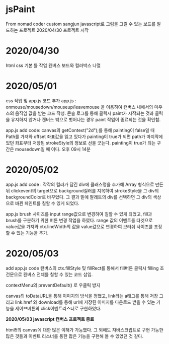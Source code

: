 # jsPaint
From nomad coder custom sangjun
javascript로 그림을 그릴 수 있는 보드를 빌드하는 프로젝트
2020/04/30 프로젝트 시작

# 2020/04/30
html css 기본 틀 작업 캔버스 보드와 컬러박스 나열

# 2020/05/01
css 작업 및 app.js 코드 추가
app.js : onmouse/mousedown/mouseup/leavemouse 을
이용하여 캔버스 내에서의 마우스의 움직임 값을
받는 코드 작성. 콘솔 로그를 통해 클릭시 paint가 시작되는 것과 클릭을 유지하지 않거나 캔버스 밖으로 벗어나는 경우 paint 작업이 종료되는 것을 확인함.

app.js add code: canvas의 getContext("2d");를 통해
painting이 false일 때 Path를 가져와 offset 좌표값을 읽고 있다가 painting이 true가 되면 path가 마지막에 있던 좌표부터 저장된 strokeStyle의 정보로 선을 긋는다. painting이 true가 되는 구간은 mousedown일 때 이다. 오후 09시 14분

# 2020/05/02

app.js add code : 각각의 컬러가 담긴 div에 클래스명을 추가해 Array 형식으로 만든 뒤 clickevent의 target으로 background컬러를 지목하여 strokeStyle을 그 div의 backgroundColor로 바꾸었다. 그 결과 밑에 팔레트의 div를 선택하면 그 div의 색상으로 바뀐 페인트를 칠할 수 있게 되었다.

app.js brush 사이즈를 input range값으로 변경하여 칠할 수 있게 되었고, fill과 brush를 구분하기 위한 버튼 변경 작업을 하였다. range 값의 이벤트를 타겟으로 value값을 가져와 ctx.lineWidth의 값을 value값으로 변경하여 브러쉬 사이즈를 조정할 수 있는 기능을 추가.

# 2020/05/03
add app.js code
캔버스의 ctx.fillStyle 및 fillRect를 통해서 fill버튼 클릭시 filling 조건문으로 캔버스 전체를 칠할 수 있는 코드 삽입.

contextMenu의 preventDefault() 로 우클릭 방지

canvas의 toDataURL을 통해 이미지의 방식을 정했고, link라는 a태그를 통해 저장 그리고 link.href 와 download를 통해 url에 저장된 이미지를 다운로드 받을 수 있는 기능을 세이브버튼의 click이벤트리스너로 구현하였다.

**2020/05/03 javascript 캔버스 프로젝트 종료**

html5의 canvas에 대한 많은 이해가 가능했다. 그 외에도 자바스크립트로 구현 가능한 많은 것들과 이벤트 리스너를 통한 많은 기능을 구현해 볼 수 있었던 것 같다.